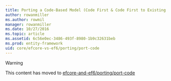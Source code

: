 ```yaml
---
title: Porting a Code-Based Model (Code First & Code First to Existing Database)
author: rowanmiller
ms.author: rowmil
manager: rowanmiller
ms.date: 10/27/2016
ms.topic: article
ms.assetid: 6c56e0ec-3486-493f-8980-1b9c32631beb
ms.prod: entity-framework
uid: core/efcore-vs-ef6/porting/port-code
---
```


> [!WARNING]
> This content has moved to [efcore-and-ef6/porting/port-code](../../../efcore-and-ef6/porting/port-code.md)

